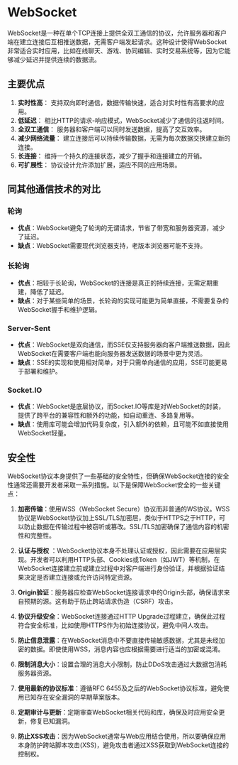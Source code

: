 # WebSocket

WebSocket是一种在单个TCP连接上提供全双工通信的协议，允许服务器和客户端在建立连接后互相推送数据，无需客户端发起请求。这种设计使得WebSocket非常适合实时应用，比如在线聊天、游戏、协同编辑、实时交易系统等，因为它能够减少延迟并提供连续的数据流。

## 主要优点

1. **实时性高**： 支持双向即时通信，数据传输快速，适合对实时性有高要求的应用。
2. **低延迟**： 相比HTTP的请求-响应模式，WebSocket减少了通信的往返时间。
3. **全双工通信**： 服务器和客户端可以同时发送数据，提高了交互效率。
4. **减少网络流量**： 建立连接后可以持续传输数据，无需为每次数据交换建立新的连接。
5. **长连接**： 维持一个持久的连接状态，减少了握手和连接建立的开销。
6. **可扩展性**： 协议设计允许添加扩展，适应不同的应用场景。

## 同其他通信技术的对比

### 轮询

- **优点**：WebSocket避免了轮询的无谓请求，节省了带宽和服务器资源，减少了延迟。
- **缺点**：WebSocket需要现代浏览器支持，老版本浏览器可能不支持。

### 长轮询

- **优点**：相较于长轮询，WebSocket的连接是真正的持续连接，无需定期重建，降低了延迟。
- **缺点**：对于某些简单的场景，长轮询的实现可能更为简单直接，不需要复杂的WebSocket握手和维护逻辑。

### Server-Sent

- **优点**：WebSocket是双向通信，而SSE仅支持服务器向客户端推送数据，因此WebSocket在需要客户端也能向服务器发送数据的场景中更为灵活。
- **缺点**：SSE的实现和使用相对简单，对于只需单向通信的应用，SSE可能更易于部署和维护。

### Socket.IO

- **优点**：WebSocket是底层协议，而Socket.IO等库是对WebSocket的封装，提供了跨平台的兼容性和额外的功能，如自动重连、多路复用等。
- **缺点**：使用库可能会增加代码复杂度，引入额外的依赖，且可能不如直接使用WebSocket轻量。

## 安全性

WebSocket协议本身提供了一些基础的安全特性，但确保WebSocket连接的安全性通常还需要开发者采取一系列措施。以下是保障WebSocket安全的一些关键点：

1. **加密传输**：使用WSS（WebSocket
   Secure）协议而非普通的WS协议。WSS协议是WebSocket协议加上SSL/TLS加密层，类似于HTTPS之于HTTP，可以防止数据在传输过程中被窃听或篡改。SSL/TLS加密确保了通信内容的机密性和完整性。

2. **认证与授权**
   ：WebSocket协议本身不处理认证或授权，因此需要在应用层实现。开发者可以利用HTTP头部、Cookies或Token（如JWT）等机制，在WebSocket连接建立前或建立过程中对客户端进行身份验证，并根据验证结果决定是否建立连接或允许访问特定资源。

3. **Origin验证**：服务器应检查WebSocket连接请求中的Origin头部，确保请求来自预期的源。这有助于防止跨站请求伪造（CSRF）攻击。

4. **协议升级安全**：WebSocket连接通过HTTP Upgrade过程建立，确保此过程符合安全标准，比如使用HTTPS作为初始连接协议，避免中间人攻击。

5. **防止信息泄露**：在WebSocket消息中不要直接传输敏感数据，尤其是未经加密的数据。即使使用WSS，消息内容也应根据需要进行适当的加密或混淆。

6. **限制消息大小**：设置合理的消息大小限制，防止DDoS攻击通过大数据包消耗服务器资源。

7. **使用最新的协议标准**：遵循RFC 6455及之后的WebSocket协议标准，避免使用已知存在安全漏洞的早期草案版本。

8. **定期审计与更新**：定期审查WebSocket相关代码和库，确保及时应用安全更新，修复已知漏洞。

9. **防止XSS攻击**：因为WebSocket通常与Web应用结合使用，所以要确保应用本身防护跨站脚本攻击(XSS)，避免攻击者通过XSS获取到WebSocket连接的控制权。
